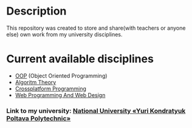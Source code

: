 # Description

This repository was created to store and share(with teachers or anyone else) own work from my university disciplines.

# Сurrent available disciplines

- [OOP](https://github.com/YuraKryvoruchko/University-Repository/tree/master/OOP) (Object Oriented Programming)
- [Algoritm Theory](https://github.com/YuraKryvoruchko/University-Repository/tree/master/AlgoritmTheory)
- [Crossplatform Programming](https://github.com/YuraKryvoruchko/University-Repository/tree/master/CrossplatformProgramming)
- [Web Programming And Web Design](https://github.com/YuraKryvoruchko/University-Repository/tree/master/WebProgrammingAndWebDesign)

### Link to my university: [National University «Yuri Kondratyuk Poltava Polytechnic»](https://nupp.edu.ua/)
